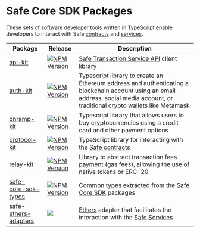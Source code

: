 # Safe Core SDK Packages

These sets of software developer tools written in TypeScript enable developers to interact with Safe [contracts](https://github.com/safe-global/safe-contracts) and [services](https://github.com/safe-global/safe-transaction-service).

| Package | Release | Description                                                                                                                                                                                |
| --------------------------------------------------------------------------------------------------------------------------------------------------------------- | ------------------------------------------------------------------------------------------------------------------------------------------------------------------------------------------------------------------------------------------------------------------------------------------------------------ | ------------------------------------------------------------------------------------------------------------------------------------------------------------------------------------------ |
| ​​[api-kit](https://github.com/safe-global/safe-core-sdk/tree/main/packages/api-kit)                                | ​​[​![NPM Version](https://badge.fury.io/js/%40safe-global%2Fapi-kit.svg)​](https://badge.fury.io/js/%40safe-global%2Fapi-kit)​​           | [Safe Transaction Service API](https://github.com/safe-global/safe-transaction-service) client library                                                                            |
| [auth-kit](https://github.com/safe-global/safe-core-sdk/tree/main/packages/auth-kit)                              | ​​​[​![NPM Version](https://badge.fury.io/js/%40safe-global%2Fauth-kit.svg)​](https://badge.fury.io/js/%40safe-global%2Fauth-kit)​         | Typescript library to create an Ethereum address and authenticating a blockchain account using an email address, social media account, or traditional crypto wallets like Metamask        |
| [onramp-kit](https://github.com/safe-global/safe-core-sdk/tree/main/packages/onramp-kit)                          | ​​​[​![NPM Version](https://badge.fury.io/js/%40safe-global%2Fonramp-kit.svg)​](https://badge.fury.io/js/%40safe-global%2Fonramp-kit)​     | Typescript library that allows users to buy cryptocurrencies using a credit card and other payment options                                                                               |
| [protocol-kit](https://github.com/safe-global/safe-core-sdk/tree/main/packages/protocol-kit)                      | ​​​[​![NPM Version](https://badge.fury.io/js/%40safe-global%2Fprotocol-kit.svg)​](https://badge.fury.io/js/%40safe-global%2Fprotocol-kit)​ | TypeScript library for interacting with the [Safe contracts](https://github.com/safe-global/safe-contracts)​​                                                                              |
| [relay-kit](https://github.com/safe-global/safe-core-sdk/tree/main/packages/relay-kit)                            | ​​​[​![NPM Version](https://badge.fury.io/js/%40safe-global%2Frelay-kit.svg)​](https://badge.fury.io/js/%40safe-global%2Frelay-kit)​       | Library to abstract transaction fees payment (gas fees), allowing the use of native tokens or ERC-20​​                                                                                      |
| [safe-core-sdk-types](https://github.com/safe-global/safe-core-sdk/tree/main/packages/safe-core-sdk-types)        | ​​[​![NPM Version](https://badge.fury.io/js/%40safe-global%2Fsafe-core-sdk-types.svg)​](https://badge.fury.io/js/%40safe-global%2Fsafe-core-sdk-types)  | Common types extracted from the [Safe Core SDK](https://github.com/safe-global/safe-core-sdk/tree/main/packages) packages​                                                   |
| ​[safe-ethers-adapters](https://github.com/safe-global/safe-core-sdk/tree/main/packages/safe-ethers-adapters)      | ​​[​![](https://camo.githubusercontent.com/62da84e05b7e25aa7458a90df1f07d50689d95dbce8e012cad4f1aa4c60b7fa4/68747470733a2f2f62616467652e667572792e696f2f6a732f253430676e6f7369732e706d253246736166652d6574686572732d61646170746572732e737667)](https://badge.fury.io/js/%40safe-global%2Fsafe-ethers-adapters) | [Ethers](https://docs.ethers.io/v5/single-page/) adapter that facilitates the interaction with the [Safe Services](https://github.com/safe-global/safe-transaction-service)         |
